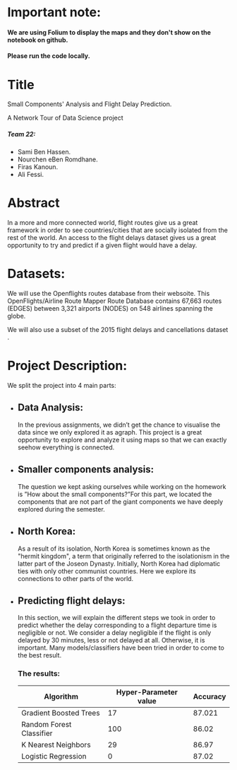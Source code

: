 # Important note:
#### We are using Folium to display the maps and they don't show on the notebook on github.
#### Please run the code locally.


# Title

Small Components' Analysis and Flight Delay Prediction.

A Network Tour of Data Science project

##### Team 22:
  - Sami Ben Hassen.
  - Nourchen eBen Romdhane.
  - Firas Kanoun.
  - Ali Fessi.

# Abstract

In a more and more connected world, flight routes give us a great framework in order to see countries/cities that are socially isolated from the rest of the world. An access to the flight delays dataset gives us a great opportunity to try and predict if a given flight would have a delay.

# Datasets:

We will use the Openflights routes database from their websoite.
This OpenFlights/Airline Route Mapper Route Database contains 67,663 routes (EDGES) between 3,321 airports (NODES) on 548 airlines spanning the globe.

We will also use a subset of the 2015 flight delays and cancellations dataset .


# Project Description:
We split the project into 4 main parts:

  - ## Data Analysis:
    In the previous assignments,  we didn’t get the chance to visualise the data since we only explored it as agraph.  This project is a great opportunity to explore and analyze it using maps so that we can exactly seehow everything is connected.

 - ##  Smaller components analysis:
    The question we kept asking ourselves while working on the homework is ”How about the small components?”For this part, we located the components that are not part of the giant components we have deeply explored during the semester.

 - ##   North Korea:
    As a result of its isolation, North Korea is sometimes known as the "hermit kingdom", a term that originally referred to the isolationism in the latter part of the Joseon Dynasty. Initially, North Korea had diplomatic ties with only other communist countries. Here we explore its connections to other parts of the world.

 - ##   Predicting flight delays:
    In this section, we will explain the different steps we took in order to predict whether the delay corresponding to a flight departure time is negligible or not. We consider a delay negligible if the flight is only delayed by 30 minutes, less or not delayed at all. Otherwise, it is important. Many models/classifiers have been tried in order to come to the best result.
    ### The results:
    | Algorithm  |    Hyper-Parameter value|    Accuracy|
    | ------------- | ------------- | ------------- |
    | Gradient Boosted Trees     |17  |    87.021 |
    |Random Forest Classifier  |    100  |    86.02  |
    |K Nearest Neighbors |    29  |   86.97  |
    |Logistic Regression  |    0 |    87.02  |
